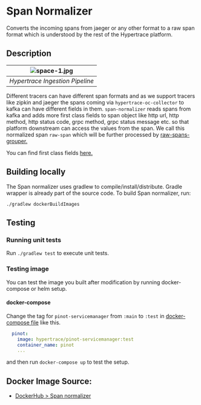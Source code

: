 # Span Normalizer

Converts the incoming spans from jaeger or any other format to a raw span format which is understood by the rest of the Hypertrace platform.

## Description

| ![space-1.jpg](https://hypertrace-docs.s3.amazonaws.com/ingestion-pipeline.png) | 
|:--:| 
| *Hypertrace Ingestion Pipeline* |

Different tracers can have different span formats and as we support tracers like zipkin and jaeger the spans coming via `hypertrace-oc-collector` to kafka can have different fields in them. `span-normalizer` reads spans from kafka and adds more first class fields to span object like http url, http method, http status code, grpc method, grpc status message etc. so that platform downstream can access the values from the span. We call this normalized span `raw-span` which will be further processed by [raw-spans-grouper.](https://github.com/hypertrace/raw-spans-grouper)

You can find first class fields [here.](https://github.com/hypertrace/data-model/tree/main/data-model/src/main/avro/eventfields)

## Building locally
The Span normalizer uses gradlew to compile/install/distribute. Gradle wrapper is already part of the source code. To build Span normalizer, run:

```
./gradlew dockerBuildImages
```

## Testing

### Running unit tests
Run `./gradlew test` to execute unit tests. 


### Testing image

You can test the image you built after modification by running docker-compose or helm setup. 

#### docker-compose
Change the tag for `pinot-servicemanager` from `:main` to `:test` in [docker-compose file](https://github.com/hypertrace/hypertrace/blob/main/docker/docker-compose.yml) like this.

```yaml
  pinot:
    image: hypertrace/pinot-servicemanager:test
    container_name: pinot
    ...
```

and then run `docker-compose up` to test the setup.

## Docker Image Source:
- [DockerHub > Span normalizer](https://hub.docker.com/r/hypertrace/span-normalizer)
